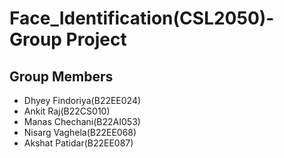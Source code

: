 # Face_Identification(CSL2050)-Group Project
## Group Members
- Dhyey Findoriya(B22EE024)
- Ankit Raj(B22CS010)
- Manas Chechani(B22AI053)
- Nisarg Vaghela(B22EE068)
- Akshat Patidar(B22EE087)
